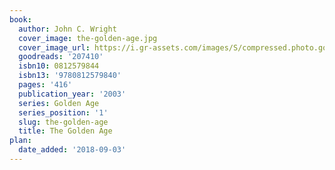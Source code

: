 ```yaml
---
book:
  author: John C. Wright
  cover_image: the-golden-age.jpg
  cover_image_url: https://i.gr-assets.com/images/S/compressed.photo.goodreads.com/books/1388210742l/207410.jpg
  goodreads: '207410'
  isbn10: 0812579844
  isbn13: '9780812579840'
  pages: '416'
  publication_year: '2003'
  series: Golden Age
  series_position: '1'
  slug: the-golden-age
  title: The Golden Age
plan:
  date_added: '2018-09-03'
---
```

